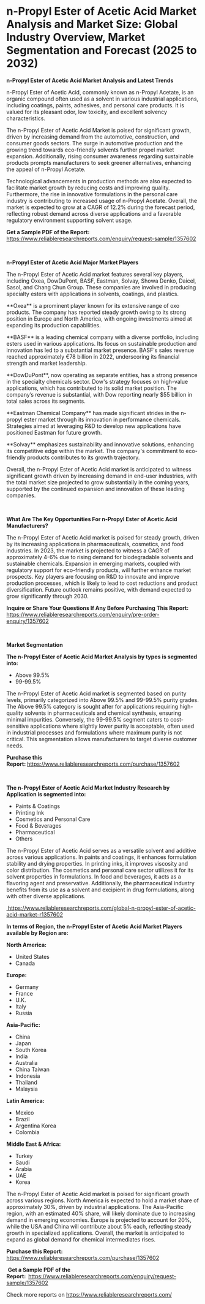 <p><h1>n-Propyl Ester of Acetic Acid Market Analysis and Market Size: Global Industry Overview, Market Segmentation and Forecast (2025 to 2032)</h1></p><p><strong>n-Propyl Ester of Acetic Acid Market Analysis and Latest Trends</strong></p>
<p><p>n-Propyl Ester of Acetic Acid, commonly known as n-Propyl Acetate, is an organic compound often used as a solvent in various industrial applications, including coatings, paints, adhesives, and personal care products. It is valued for its pleasant odor, low toxicity, and excellent solvency characteristics.</p><p>The n-Propyl Ester of Acetic Acid Market is poised for significant growth, driven by increasing demand from the automotive, construction, and consumer goods sectors. The surge in automotive production and the growing trend towards eco-friendly solvents further propel market expansion. Additionally, rising consumer awareness regarding sustainable products prompts manufacturers to seek greener alternatives, enhancing the appeal of n-Propyl Acetate.</p><p>Technological advancements in production methods are also expected to facilitate market growth by reducing costs and improving quality. Furthermore, the rise in innovative formulations in the personal care industry is contributing to increased usage of n-Propyl Acetate. Overall, the market is expected to grow at a CAGR of 12.2% during the forecast period, reflecting robust demand across diverse applications and a favorable regulatory environment supporting solvent usage.</p></p>
<p><strong>Get a Sample PDF of the Report:&nbsp;</strong> <a href="https://www.reliableresearchreports.com/enquiry/request-sample/1357602?utm_campaign=2146&utm_medium=2&utm_source=Github&utm_content=ia&utm_term=01022025&utm_id=n-propyl-ester-of-acetic-acid">https://www.reliableresearchreports.com/enquiry/request-sample/1357602</a></p>
<p>&nbsp;</p>
<p><strong>n-Propyl Ester of Acetic Acid Major Market Players</strong></p>
<p><p>The n-Propyl Ester of Acetic Acid market features several key players, including Oxea, DowDuPont, BASF, Eastman, Solvay, Showa Denko, Daicel, Sasol, and Chang Chun Group. These companies are involved in producing specialty esters with applications in solvents, coatings, and plastics.</p><p>**Oxea** is a prominent player known for its extensive range of oxo products. The company has reported steady growth owing to its strong position in Europe and North America, with ongoing investments aimed at expanding its production capabilities.</p><p>**BASF** is a leading chemical company with a diverse portfolio, including esters used in various applications. Its focus on sustainable production and innovation has led to a substantial market presence. BASF's sales revenue reached approximately €78 billion in 2022, underscoring its financial strength and market leadership.</p><p>**DowDuPont**, now operating as separate entities, has a strong presence in the specialty chemicals sector. Dow's strategy focuses on high-value applications, which has contributed to its solid market position. The company’s revenue is substantial, with Dow reporting nearly $55 billion in total sales across its segments.</p><p>**Eastman Chemical Company** has made significant strides in the n-propyl ester market through its innovation in performance chemicals. Strategies aimed at leveraging R&D to develop new applications have positioned Eastman for future growth.</p><p>**Solvay** emphasizes sustainability and innovative solutions, enhancing its competitive edge within the market. The company's commitment to eco-friendly products contributes to its growth trajectory.</p><p>Overall, the n-Propyl Ester of Acetic Acid market is anticipated to witness significant growth driven by increasing demand in end-user industries, with the total market size projected to grow substantially in the coming years, supported by the continued expansion and innovation of these leading companies.</p></p>
<p>&nbsp;</p>
<p><strong>What Are The Key Opportunities For n-Propyl Ester of Acetic Acid Manufacturers?</strong></p>
<p><p>The n-Propyl Ester of Acetic Acid market is poised for steady growth, driven by its increasing applications in pharmaceuticals, cosmetics, and food industries. In 2023, the market is projected to witness a CAGR of approximately 4-6% due to rising demand for biodegradable solvents and sustainable chemicals. Expansion in emerging markets, coupled with regulatory support for eco-friendly products, will further enhance market prospects. Key players are focusing on R&D to innovate and improve production processes, which is likely to lead to cost reductions and product diversification. Future outlook remains positive, with demand expected to grow significantly through 2030.</p></p>
<p><strong>Inquire or Share Your Questions If Any Before Purchasing This Report:</strong> <a href="https://www.reliableresearchreports.com/enquiry/pre-order-enquiry/1357602?utm_campaign=2146&utm_medium=2&utm_source=Github&utm_content=ia&utm_term=01022025&utm_id=n-propyl-ester-of-acetic-acid">https://www.reliableresearchreports.com/enquiry/pre-order-enquiry/1357602</a></p>
<p>&nbsp;</p>
<p><strong>Market Segmentation</strong></p>
<p><strong>The n-Propyl Ester of Acetic Acid Market Analysis by types is segmented into:</strong></p>
<p><ul><li>Above 99.5%</li><li>99-99.5%</li></ul></p>
<p><p>The n-Propyl Ester of Acetic Acid market is segmented based on purity levels, primarily categorized into Above 99.5% and 99-99.5% purity grades. The Above 99.5% category is sought after for applications requiring high-quality solvents in pharmaceuticals and chemical synthesis, ensuring minimal impurities. Conversely, the 99-99.5% segment caters to cost-sensitive applications where slightly lower purity is acceptable, often used in industrial processes and formulations where maximum purity is not critical. This segmentation allows manufacturers to target diverse customer needs.</p></p>
<p><strong>Purchase this Report:&nbsp;</strong><a href="https://www.reliableresearchreports.com/purchase/1357602?utm_campaign=2146&utm_medium=2&utm_source=Github&utm_content=ia&utm_term=01022025&utm_id=n-propyl-ester-of-acetic-acid">https://www.reliableresearchreports.com/purchase/1357602</a></p>
<p>&nbsp;</p>
<p><strong>The n-Propyl Ester of Acetic Acid Market Industry Research by Application is segmented into:</strong></p>
<p><ul><li>Paints & Coatings</li><li>Printing Ink</li><li>Cosmetics and Personal Care</li><li>Food & Beverages</li><li>Pharmaceutical</li><li>Others</li></ul></p>
<p><p>The n-Propyl Ester of Acetic Acid serves as a versatile solvent and additive across various applications. In paints and coatings, it enhances formulation stability and drying properties. In printing inks, it improves viscosity and color distribution. The cosmetics and personal care sector utilizes it for its solvent properties in formulations. In food and beverages, it acts as a flavoring agent and preservative. Additionally, the pharmaceutical industry benefits from its use as a solvent and excipient in drug formulations, along with other diverse applications.</p></p>
<p><a href="https://www.reliableresearchreports.com/global-n-propyl-ester-of-acetic-acid-market-r1357602?utm_campaign=2146&utm_medium=2&utm_source=Github&utm_content=ia&utm_term=01022025&utm_id=n-propyl-ester-of-acetic-acid">&nbsp;https://www.reliableresearchreports.com/global-n-propyl-ester-of-acetic-acid-market-r1357602</a></p>
<p><strong>In terms of Region, the n-Propyl Ester of Acetic Acid Market Players available by Region are:</strong></p>
<p>
    <p> <strong> North America: </strong>
        <ul>
            <li>United States</li>
            <li>Canada</li>
        </ul>
        </p> 
    <p> <strong> Europe: </strong>
        <ul>
            <li>Germany</li>
            <li>France</li>
            <li>U.K.</li>
            <li>Italy</li>
            <li>Russia</li>
        </ul>
        </p> 
    <p> <strong> Asia-Pacific: </strong>
        <ul>
            <li>China</li>
            <li>Japan</li>
            <li>South Korea</li>
            <li>India</li>
            <li>Australia</li>
            <li>China Taiwan</li>
            <li>Indonesia</li>
            <li>Thailand</li>
            <li>Malaysia</li>
        </ul>
        </p> 
    <p> <strong> Latin America: </strong>
        <ul>
            <li>Mexico</li>
            <li>Brazil</li>
            <li>Argentina Korea</li>
            <li>Colombia</li>
        </ul>
        </p> 
    <p> <strong> Middle East & Africa: </strong>
        <ul>
            <li>Turkey</li>
            <li>Saudi</li>
            <li>Arabia</li>
            <li>UAE</li>
            <li>Korea</li>
        </ul>
    </p>
    </p>
<p><p>The n-Propyl Ester of Acetic Acid market is poised for significant growth across various regions. North America is expected to hold a market share of approximately 30%, driven by industrial applications. The Asia-Pacific region, with an estimated 40% share, will likely dominate due to increasing demand in emerging economies. Europe is projected to account for 20%, while the USA and China will contribute about 5% each, reflecting steady growth in specialized applications. Overall, the market is anticipated to expand as global demand for chemical intermediates rises.</p></p>
<p><strong>Purchase this Report: </strong><a href="https://www.reliableresearchreports.com/purchase/1357602?utm_campaign=2146&utm_medium=2&utm_source=Github&utm_content=ia&utm_term=01022025&utm_id=n-propyl-ester-of-acetic-acid">https://www.reliableresearchreports.com/purchase/1357602</a></p>
<p>&nbsp;<strong>Get a Sample PDF of the Report:&nbsp;&nbsp;</strong><a href="https://www.reliableresearchreports.com/enquiry/request-sample/1357602?utm_campaign=2146&utm_medium=2&utm_source=Github&utm_content=ia&utm_term=01022025&utm_id=n-propyl-ester-of-acetic-acid">https://www.reliableresearchreports.com/enquiry/request-sample/1357602</a></p>
<p><strong></strong></p>
<p>Check more reports on <a href="https://www.reliableresearchreports.com/?utm_campaign=2146&utm_medium=2&utm_source=Github&utm_content=ia&utm_term=01022025&utm_id=n-propyl-ester-of-acetic-acid">https://www.reliableresearchreports.com/</a></p>